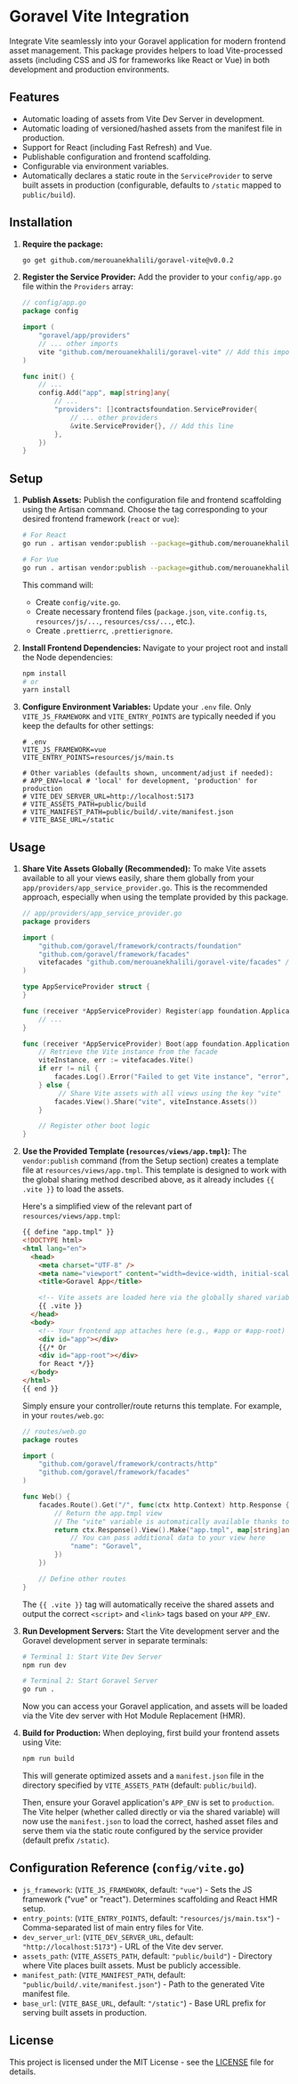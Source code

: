 # Goravel Vite Integration

Integrate Vite seamlessly into your Goravel application for modern frontend asset management. This package provides helpers to load Vite-processed assets (including CSS and JS for frameworks like React or Vue) in both development and production environments.

## Features

- Automatic loading of assets from Vite Dev Server in development.
- Automatic loading of versioned/hashed assets from the manifest file in production.
- Support for React (including Fast Refresh) and Vue.
- Publishable configuration and frontend scaffolding.
- Configurable via environment variables.
- Automatically declares a static route in the `ServiceProvider` to serve built assets in production (configurable, defaults to `/static` mapped to `public/build`).

## Installation

1.  **Require the package:**

    ```bash
    go get github.com/merouanekhalili/goravel-vite@v0.0.2
    ```

2.  **Register the Service Provider:**
    Add the provider to your `config/app.go` file within the `Providers` array:

    ```go
    // config/app.go
    package config

    import (
        "goravel/app/providers"
        // ... other imports
        vite "github.com/merouanekhalili/goravel-vite" // Add this import
    )

    func init() {
        // ...
        config.Add("app", map[string]any{
            // ...
            "providers": []contractsfoundation.ServiceProvider{
                // ... other providers
                &vite.ServiceProvider{}, // Add this line
            },
        })
    }
    ```

## Setup

1.  **Publish Assets:**
    Publish the configuration file and frontend scaffolding using the Artisan command. Choose the tag corresponding to your desired frontend framework (`react` or `vue`):

    ```bash
    # For React
    go run . artisan vendor:publish --package=github.com/merouanekhalili/goravel-vite --tag=react

    # For Vue
    go run . artisan vendor:publish --package=github.com/merouanekhalili/goravel-vite --tag=vue
    ```

    This command will:

    - Create `config/vite.go`.
    - Create necessary frontend files (`package.json`, `vite.config.ts`, `resources/js/...`, `resources/css/...`, etc.).
    - Create `.prettierrc`, `.prettierignore`.

2.  **Install Frontend Dependencies:**
    Navigate to your project root and install the Node dependencies:

    ```bash
    npm install
    # or
    yarn install
    ```

3.  **Configure Environment Variables:**
    Update your `.env` file. Only `VITE_JS_FRAMEWORK` and `VITE_ENTRY_POINTS` are typically needed if you keep the defaults for other settings:

    ```dotenv
    # .env
    VITE_JS_FRAMEWORK=vue
    VITE_ENTRY_POINTS=resources/js/main.ts

    # Other variables (defaults shown, uncomment/adjust if needed):
    # APP_ENV=local # 'local' for development, 'production' for production
    # VITE_DEV_SERVER_URL=http://localhost:5173
    # VITE_ASSETS_PATH=public/build
    # VITE_MANIFEST_PATH=public/build/.vite/manifest.json
    # VITE_BASE_URL=/static
    ```

## Usage

1.  **Share Vite Assets Globally (Recommended):**
    To make Vite assets available to all your views easily, share them globally from your `app/providers/app_service_provider.go`. This is the recommended approach, especially when using the template provided by this package.

    ```go
    // app/providers/app_service_provider.go
    package providers

    import (
    	"github.com/goravel/framework/contracts/foundation"
    	"github.com/goravel/framework/facades"
    	vitefacades "github.com/merouanekhalili/goravel-vite/facades" // Import Vite facade
    )

    type AppServiceProvider struct {
    }

    func (receiver *AppServiceProvider) Register(app foundation.Application) {
    	// ...
    }

    func (receiver *AppServiceProvider) Boot(app foundation.Application) {
        // Retrieve the Vite instance from the facade
        viteInstance, err := vitefacades.Vite()
        if err != nil {
            facades.Log().Error("Failed to get Vite instance", "error", err)
        } else {
             // Share Vite assets with all views using the key "vite"
            facades.View().Share("vite", viteInstance.Assets())
        }

    	// Register other boot logic
    }

    ```

2.  **Use the Provided Template (`resources/views/app.tmpl`):**
    The `vendor:publish` command (from the Setup section) creates a template file at `resources/views/app.tmpl`. This template is designed to work with the global sharing method described above, as it already includes `{{ .vite }}` to load the assets.

    Here's a simplified view of the relevant part of `resources/views/app.tmpl`:

    ```html
    {{ define "app.tmpl" }}
    <!DOCTYPE html>
    <html lang="en">
      <head>
        <meta charset="UTF-8" />
        <meta name="viewport" content="width=device-width, initial-scale=1.0" />
        <title>Goravel App</title>

        <!-- Vite assets are loaded here via the globally shared variable -->
        {{ .vite }}
      </head>
      <body>
        <!-- Your frontend app attaches here (e.g., #app or #app-root) -->
        <div id="app"></div>
        {{/* Or
        <div id="app-root"></div>
        for React */}}
      </body>
    </html>
    {{ end }}
    ```

    Simply ensure your controller/route returns this template. For example, in your `routes/web.go`:

    ```go
    // routes/web.go
    package routes

    import (
    	"github.com/goravel/framework/contracts/http"
    	"github.com/goravel/framework/facades"
    )

    func Web() {
    	facades.Route().Get("/", func(ctx http.Context) http.Response {
    		// Return the app.tmpl view
    		// The "vite" variable is automatically available thanks to AppServiceProvider
    		return ctx.Response().View().Make("app.tmpl", map[string]any{
    			// You can pass additional data to your view here
    			"name": "Goravel",
    		})
    	})

    	// Define other routes
    }
    ```

    The `{{ .vite }}` tag will automatically receive the shared assets and output the correct `<script>` and `<link>` tags based on your `APP_ENV`.

3.  **Run Development Servers:**
    Start the Vite development server and the Goravel development server in separate terminals:

    ```bash
    # Terminal 1: Start Vite Dev Server
    npm run dev
    ```

    ```bash
    # Terminal 2: Start Goravel Server
    go run .
    ```

    Now you can access your Goravel application, and assets will be loaded via the Vite dev server with Hot Module Replacement (HMR).

4.  **Build for Production:**
    When deploying, first build your frontend assets using Vite:

    ```bash
    npm run build
    ```

    This will generate optimized assets and a `manifest.json` file in the directory specified by `VITE_ASSETS_PATH` (default: `public/build`).

    Then, ensure your Goravel application's `APP_ENV` is set to `production`. The Vite helper (whether called directly or via the shared variable) will now use the `manifest.json` to load the correct, hashed asset files and serve them via the static route configured by the service provider (default prefix `/static`).

## Configuration Reference (`config/vite.go`)

- `js_framework`: (`VITE_JS_FRAMEWORK`, default: `"vue"`) - Sets the JS framework ("vue" or "react"). Determines scaffolding and React HMR setup.
- `entry_points`: (`VITE_ENTRY_POINTS`, default: `"resources/js/main.tsx"`) - Comma-separated list of main entry files for Vite.
- `dev_server_url`: (`VITE_DEV_SERVER_URL`, default: `"http://localhost:5173"`) - URL of the Vite dev server.
- `assets_path`: (`VITE_ASSETS_PATH`, default: `"public/build"`) - Directory where Vite places built assets. Must be publicly accessible.
- `manifest_path`: (`VITE_MANIFEST_PATH`, default: `"public/build/.vite/manifest.json"`) - Path to the generated Vite manifest file.
- `base_url`: (`VITE_BASE_URL`, default: `"/static"`) - Base URL prefix for serving built assets in production.

## License

This project is licensed under the MIT License - see the [LICENSE](LICENSE) file for details.
